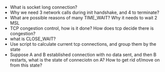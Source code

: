 * What is socket long connection?
* Why we need 3 network calls during init handshake, and 4 to terminate? 
* What are possible reasons of many TIME_WAIT? Why it needs to wait 2 MSL
* TCP congestion control, how is it done? How does tcp decide there is congestion?
* what is CLOSE_WAIT?
* Use script to calculate current tcp connections, and group them by the state
* Suppose A and B established connection with no data sent, and then B restarts, what is the state of conneciotn on A? How to get rid of/move on from this state?
